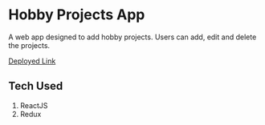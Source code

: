 # Hobby Projects App

A web app designed to add hobby projects. 
Users can add, edit and delete the projects.

[Deployed Link](https://hobby-projects.netlify.app/)

## Tech Used

1. ReactJS
2. Redux
